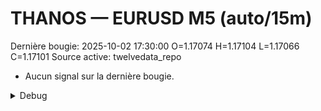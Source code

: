 # THANOS — EURUSD M5 (auto/15m)
Dernière bougie: 2025-10-02 17:30:00  O=1.17074  H=1.17104  L=1.17066  C=1.17101
Source active: twelvedata_repo

- Aucun signal sur la dernière bougie.

<details><summary>Debug</summary>

- TD_API_KEY manquant.

</details>